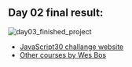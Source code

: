 <h2>Day 02 final result:</h2>

![day03_finished_project](https://user-images.githubusercontent.com/31028022/61593437-37e49380-abe8-11e9-9f8d-13ddb35821a9.png)



- [JavaScript30 challange website](https://javascript30.com/)
- [Other courses by Wes Bos](https://wesbos.com/courses/)

